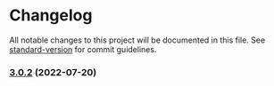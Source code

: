 # Changelog

All notable changes to this project will be documented in this file. See [standard-version](https://github.com/conventional-changelog/standard-version) for commit guidelines.

### [3.0.2](https://github.com/DulliAG/DulliBot/compare/v3.0.1...v3.0.2) (2022-07-20)
